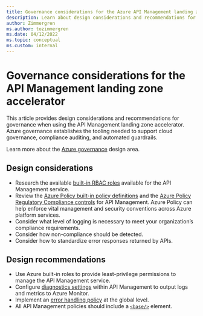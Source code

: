 ```yaml
---
title: Governance considerations for the Azure API Management landing zone accelerator
description: Learn about design considerations and recommendations for governance in the Azure API Management landing zone accelerator
author: Zimmergren
ms.author: tozimmergren
ms.date: 04/12/2022
ms.topic: conceptual
ms.custom: internal
---
```


# Governance considerations for the API Management landing zone accelerator

This article provides design considerations and recommendations for governance when using the API Management landing zone accelerator. Azure governance establishes the tooling needed to support cloud governance, compliance auditing, and automated guardrails.

Learn more about the [Azure governance](../../../ready/landing-zone/design-area/governance.md) design area.

## Design considerations

- Research the available [built-in RBAC roles](/azure/api-management/api-management-role-based-access-control) available for the API Management service.
- Review the [Azure Policy built-in policy definitions](/azure/api-management/policy-reference) and the [Azure Policy Regulatory Compliance controls](/azure/api-management/security-controls-policy) for API Management. Azure Policy can help enforce vital management and security conventions across Azure platform services.
- Consider what level of logging is necessary to meet your organization’s compliance requirements.
- Consider how non-compliance should be detected.
- Consider how to standardize error responses returned by APIs.

## Design recommendations

- Use Azure built-in roles to provide least-privilege permissions to manage the API Management service.
- Configure [diagnostics settings](/azure/api-management/api-management-howto-use-azure-monitor) within API Management to output logs and metrics to Azure Monitor.
- Implement an [error handling policy](/azure/api-management/api-management-error-handling-policies) at the global level.
- All API Management policies should include a [`<base/>`](/azure/api-management/set-edit-policies#use-base-element-to-set-policy-evaluation-order) element.
